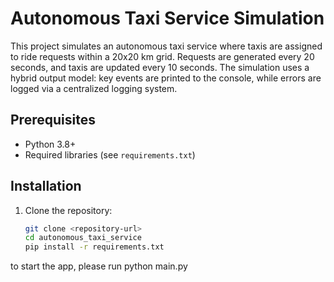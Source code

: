 # Autonomous Taxi Service Simulation

This project simulates an autonomous taxi service where taxis are assigned to ride requests within a 20x20 km grid. Requests are generated every 20 seconds, and taxis are updated every 10 seconds. The simulation uses a hybrid output model: key events are printed to the console, while errors are logged via a centralized logging system.

## Prerequisites

- Python 3.8+
- Required libraries (see `requirements.txt`)

## Installation

1. Clone the repository:
   ```bash
   git clone <repository-url>
   cd autonomous_taxi_service
   pip install -r requirements.txt

to start the app, please run python main.py
